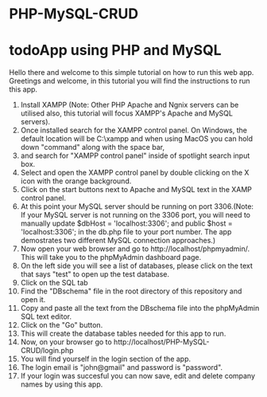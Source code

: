 # PHP-MySQL-CRUD
# todoApp using PHP and MySQL

Hello there and welcome to this simple tutorial on how to run this web app.  Greetings and welcome, in this tutorial you will find the instructions to run this app.

1. Install XAMPP (Note: Other PHP Apache and Ngnix servers can be utilised also, this tutorial will focus XAMPP's Apache and MySQL servers).
2. Once installed search for the XAMPP control panel. On Windows, the default location will be C:\xampp and when using MacOS you can hold down "command" along with the space bar,
3. and search for "XAMPP control panel" inside of spotlight search input box.
4. Select and open the XAMPP control panel by double clicking on the X icon with the orange background.
5. Click on the start buttons next to Apache and MySQL text in the XAMP control panel.
6. At this point your MySQL server should be running on port 3306.(Note: If your MySQL server is not running on the 3306 port, you will need to manually update $dbHost = 'localhost:3306'; and public $host = 'localhost:3306'; in the db.php file to your port number. The app demostrates two different MySQL connection approaches.)
7. Now open your web browser and go to http://localhost/phpmyadmin/. This will take you to the phpMyAdmin dashboard page.
8. On the left side you will see a list of databases, please click on the text that says "test" to open up the test database.
9. Click on the SQL tab
10. Find the "DBschema" file in the root directory of this repository and open it.
11. Copy and paste all the text from the DBschema file into the phpMyAdmin SQL text editor.
12. Click on the "Go" button.
13. This will create the database tables needed for this app to run.
14. Now, on your browser go to http://localhost/PHP-MySQL-CRUD/login.php
15. You will find yourself in the login section of the app. 
16. The login email is "john@gmail" and password is "password".
17. If your login was succesful you can now save, edit and delete company names by using this app.
